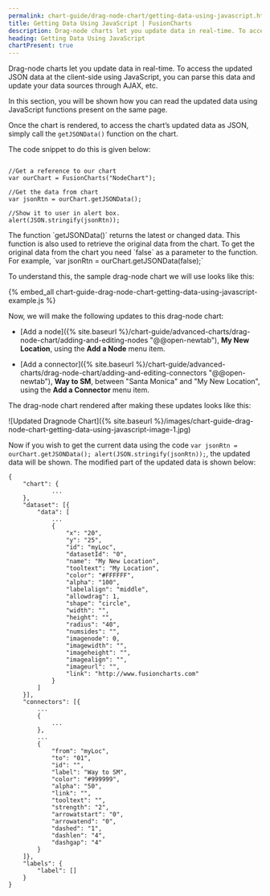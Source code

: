 ```yaml
---
permalink: chart-guide/drag-node-chart/getting-data-using-javascript.html
title: Getting Data Using JavaScript | FusionCharts
description: Drag-node charts let you update data in real-time. To access the updated JSON data at the client-side using JavaScript, you can parse this data and update your data sources through AJAX, etc.
heading: Getting Data Using JavaScript
chartPresent: true
---
```


Drag-node charts let you update data in real-time. To access the updated JSON data at the client-side using JavaScript, you can parse this data and update your data sources through AJAX, etc.

In this section, you will be shown how you can read the updated data using JavaScript functions present on the same page.

Once the chart is rendered, to access the chart’s updated data as JSON, simply call the `getJSONData()` function on the chart.

The code snippet to do this is given below:

```

//Get a reference to our chart
var ourChart = FusionCharts("NodeChart");

//Get the data from chart
var jsonRtn = ourChart.getJSONData();

//Show it to user in alert box.
alert(JSON.stringify(jsonRtn));

```

<p class="text-info">The function `getJSONData()` returns the latest or changed data. This function is also used to retrieve the original data from the chart. To get the original data from the chart you need `false` as a parameter to the function. For example, `var jsonRtn = ourChart.getJSONData(false);` </p>

To understand this, the sample drag-node chart we will use looks like this:

{% embed_all chart-guide-drag-node-chart-getting-data-using-javascript-example.js %}





Now, we will make the following updates to this drag-node chart:

* [Add a node]({% site.baseurl %}/chart-guide/advanced-charts/drag-node-chart/adding-and-editing-nodes "@@open-newtab"), __My New Location__, using the __Add a Node__ menu item.

* [Add a connector]({% site.baseurl %}/chart-guide/advanced-charts/drag-node-chart/adding-and-editing-connectors "@@open-newtab"), __Way to SM__, between "Santa Monica" and "My New Location", using the __Add a Connector__ menu item.


The drag-node chart rendered after making these updates looks like this:

 ![Updated Dragnode Chart]({% site.baseurl %}/images/chart-guide-drag-node-chart-getting-data-using-javascript-image-1.jpg)

Now if you wish to get the current data using the code `var jsonRtn = ourChart.getJSONData(); alert(JSON.stringify(jsonRtn));`, the updated data will be shown. The modified part of the updated data is shown below:

```
{
    "chart": {
            ...
    },
    "dataset": [{
        "data": [
            ...
            {
                "x": "20",
                "y": "25",
                "id": "myLoc",
                "datasetId": "0",
                "name": "My New Location",
                "tooltext": "My Location",
                "color": "#FFFFFF",
                "alpha": "100",
                "labelalign": "middle",
                "allowdrag": 1,
                "shape": "circle",
                "width": "",
                "height": "",
                "radius": "40",
                "numsides": "",
                "imagenode": 0,
                "imagewidth": "",
                "imageheight": "",
                "imagealign": "",
                "imageurl": "",
                "link": "http://www.fusioncharts.com"
            }
        ]
    }],
    "connectors": [{
        ...
        {
            ...
        },
        ...
        {
            "from": "myLoc",
            "to": "01",
            "id": "",
            "label": "Way to SM",
            "color": "#999999",
            "alpha": "50",
            "link": "",
            "tooltext": "",
            "strength": "2",
            "arrowatstart": "0",
            "arrowatend": "0",
            "dashed": "1",
            "dashlen": "4",
            "dashgap": "4"
        }
    ]},
    "labels": {
        "label": []
    }
}

```